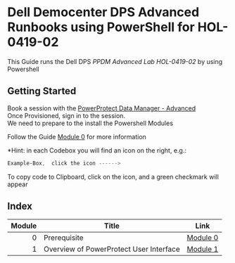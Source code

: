 # Dell Democenter DPS Advanced Runbooks using PowerShell for HOL-0419-02

This Guide runs the Dell DPS *PPDM Advanced Lab HOL-0419-02* by using Powershell

## Getting Started

Book a session with the [PowerProtect Data Manager - Advanced](https://democenter.dell.com/hol/HOL-0419-02)   
Once Provisioned, sign in to the session.  
We need to prepare to the install the Powershell Modules

Follow the Guide [Module 0](./Module_0.md) for more information 

*Hint: in each Codebox you will find an icon on the right, e.g.:   

```Powershell
Example-Box,  click the icon ------> 
```
To copy code to Clipboard, click on the icon, and a green checkmark will appear 
## Index

Module | Title | Link
------:|---------------------|---
0 | Prerequisite | [Module 0](Module_0.md)
1 | Overview of PowerProtect User Interface | [Module 1](Module_1.md)


